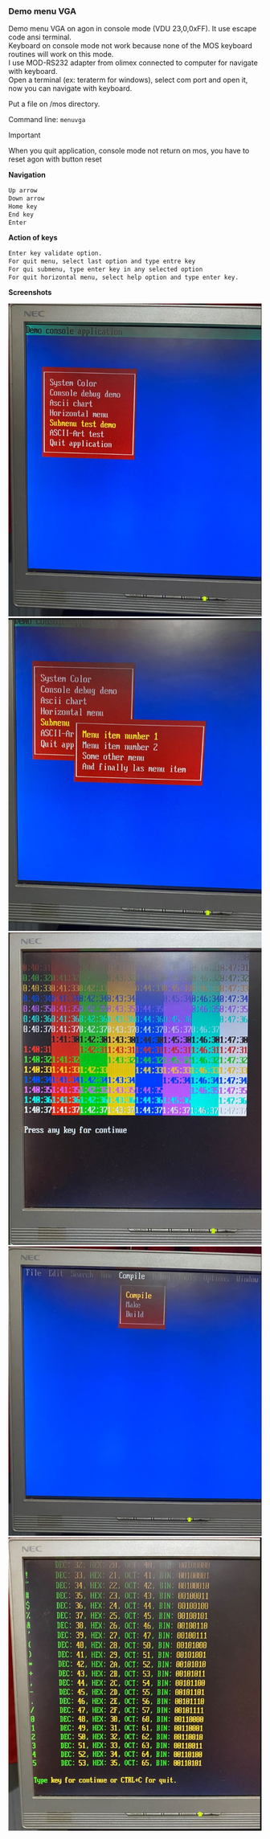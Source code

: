 ### Demo menu VGA

Demo menu VGA on agon in console mode (VDU 23,0,0xFF). It use escape code ansi terminal.  
Keyboard on console mode not work because  none of the MOS keyboard routines will work on this mode.  
I use MOD-RS232 adapter from olimex connected to computer for navigate with keyboard.  
Open a terminal (ex: teraterm for windows), select com port and open it, now you can navigate with keyboard.

Put a file on /mos directory.

Command line: `menuvga`


>[!IMPORTANT]
>When you quit application, console mode not return on mos, you have to reset agon with button reset


**Navigation**

```
Up arrow
Down arrow
Home key
End key
Enter
```

**Action of keys**

```
Enter key validate option. 
For quit menu, select last option and type entre key
For qui submenu, type enter key in any selected option
For quit horizontal menu, select help option and type enter key.
```


**Screenshots**

![Screenschot](assets/img1829.JPG)
![Screenschot](assets/img1830.JPG)
![Screenschot](assets/img1831.JPG)
![Screenschot](assets/img1832.JPG)
![Screenschot](assets/img1833.JPG)





